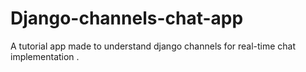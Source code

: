 # Django-channels-chat-app
A tutorial app made to understand django channels for real-time chat implementation .
